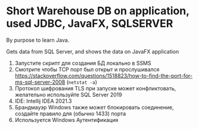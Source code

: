 # Short Warehouse DB on application, used JDBC, JavaFX, SQLSERVER

By purpose to learn Java.

Gets data from SQL Server, and shows the data on JavaFX application


1) Запустите скрипт для создания БД локально в SSMS
2) Смотрите чтобы TCP порт был открыт и прослушивался https://stackoverflow.com/questions/1518823/how-to-find-the-port-for-ms-sql-server-2008 
(```netstat -a```)
3) Протокол шифрования TLS при запуске может конфликтовать, желательно используйте SQL Server 2019
4) IDE: Intellij IDEA 2021.3
5) Брандмауэр Windows также может блокировать соединение, создайте правило для (обычно 1433) порта
6) Используется Windows Аутентификация 
